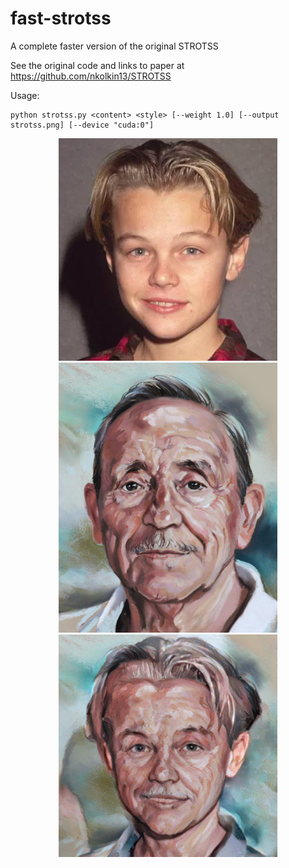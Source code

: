 # fast-strotss
A complete faster version of the original STROTSS

See the original code and links to paper at https://github.com/nkolkin13/STROTSS

Usage:
```
python strotss.py <content> <style> [--weight 1.0] [--output strotss.png] [--device "cuda:0"]
```

<p align="center">
  <img src="content.jpg" width="350" title="Content">
  <img src="style.png" width="350" alt="Style">
  <img src="strotss.png" width="350" alt="Result">
</p>
